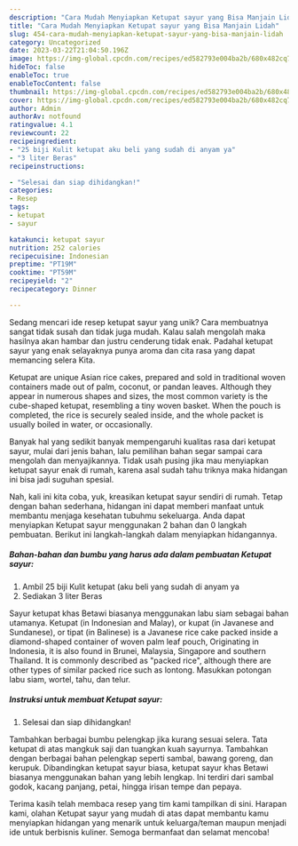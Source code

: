 ```yaml
---
description: "Cara Mudah Menyiapkan Ketupat sayur yang Bisa Manjain Lidah"
title: "Cara Mudah Menyiapkan Ketupat sayur yang Bisa Manjain Lidah"
slug: 454-cara-mudah-menyiapkan-ketupat-sayur-yang-bisa-manjain-lidah
category: Uncategorized
date: 2023-03-22T21:04:50.196Z
image: https://img-global.cpcdn.com/recipes/ed582793e004ba2b/680x482cq70/ketupat-sayur-foto-resep-utama.jpg
hideToc: false
enableToc: true
enableTocContent: false
thumbnail: https://img-global.cpcdn.com/recipes/ed582793e004ba2b/680x482cq70/ketupat-sayur-foto-resep-utama.jpg
cover: https://img-global.cpcdn.com/recipes/ed582793e004ba2b/680x482cq70/ketupat-sayur-foto-resep-utama.jpg
author: Admin
authorAv: notfound
ratingvalue: 4.1
reviewcount: 22
recipeingredient:
- "25 biji Kulit ketupat aku beli yang sudah di anyam ya"
- "3 liter Beras"
recipeinstructions:

- "Selesai dan siap dihidangkan!"
categories:
- Resep
tags:
- ketupat
- sayur

katakunci: ketupat sayur 
nutrition: 252 calories
recipecuisine: Indonesian
preptime: "PT19M"
cooktime: "PT59M"
recipeyield: "2"
recipecategory: Dinner

---
```





Sedang mencari ide resep ketupat sayur yang unik? Cara membuatnya sangat tidak susah dan tidak juga mudah. Kalau salah mengolah maka hasilnya akan hambar dan justru cenderung tidak enak. Padahal ketupat sayur yang enak selayaknya punya aroma dan cita rasa yang dapat memancing selera Kita.





Ketupat are unique Asian rice cakes, prepared and sold in traditional woven containers made out of palm, coconut, or pandan leaves. Although they appear in numerous shapes and sizes, the most common variety is the cube-shaped ketupat, resembling a tiny woven basket. When the pouch is completed, the rice is securely sealed inside, and the whole packet is usually boiled in water, or occasionally.

Banyak hal yang sedikit banyak mempengaruhi kualitas rasa dari ketupat sayur, mulai dari jenis bahan, lalu pemilihan bahan segar sampai cara mengolah dan menyajikannya. Tidak usah pusing jika mau menyiapkan ketupat sayur enak di rumah, karena asal sudah tahu triknya maka hidangan ini bisa jadi suguhan spesial.






Nah, kali ini kita coba, yuk, kreasikan ketupat sayur sendiri di rumah. Tetap dengan bahan sederhana, hidangan ini dapat memberi manfaat untuk membantu menjaga kesehatan tubuhmu sekeluarga. Anda dapat menyiapkan Ketupat sayur menggunakan 2 bahan dan 0 langkah pembuatan. Berikut ini langkah-langkah dalam menyiapkan hidangannya.

<!--inarticleads1-->

##### Bahan-bahan dan bumbu yang harus ada dalam pembuatan Ketupat sayur:

1. Ambil 25 biji Kulit ketupat (aku beli yang sudah di anyam ya
1. Sediakan 3 liter Beras


Sayur ketupat khas Betawi biasanya menggunakan labu siam sebagai bahan utamanya. Ketupat (in Indonesian and Malay), or kupat (in Javanese and Sundanese), or tipat (in Balinese) is a Javanese rice cake packed inside a diamond-shaped container of woven palm leaf pouch, Originating in Indonesia, it is also found in Brunei, Malaysia, Singapore and southern Thailand. It is commonly described as &#34;packed rice&#34;, although there are other types of similar packed rice such as lontong. Masukkan potongan labu siam, wortel, tahu, dan telur. 

<!--inarticleads2-->

##### Instruksi untuk membuat Ketupat sayur:


1. Selesai dan siap dihidangkan!

Tambahkan berbagai bumbu pelengkap jika kurang sesuai selera. Tata ketupat di atas mangkuk saji dan tuangkan kuah sayurnya. Tambahkan dengan berbagai bahan pelengkap seperti sambal, bawang goreng, dan kerupuk. Dibandingkan ketupat sayur biasa, ketupat sayur khas Betawi biasanya menggunakan bahan yang lebih lengkap. Ini terdiri dari sambal godok, kacang panjang, petai, hingga irisan tempe dan pepaya. 

Terima kasih telah membaca resep yang tim kami tampilkan di sini. Harapan kami, olahan Ketupat sayur yang mudah di atas dapat membantu kamu menyiapkan hidangan yang menarik untuk keluarga/teman maupun menjadi ide untuk berbisnis kuliner. Semoga bermanfaat dan selamat mencoba!

